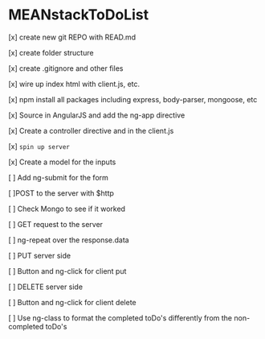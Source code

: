 # MEANstackToDoList
[x] create new git REPO with READ.md

[x] create folder structure

[x] create .gitignore and other files 

[x] wire up index html with client.js, etc.

[x] npm install all packages including express, body-parser, mongoose, etc

[x] Source in AngularJS and add the ng-app directive

[x] Create a controller directive and in the client.js

[x] `spin up server`

[x] Create a model for the inputs

[ ] Add ng-submit for the form

[ ]POST to the server with $http

[ ] Check Mongo to see if it worked

[ ] GET request to the server

[ ] ng-repeat over the response.data

[ ] PUT server side

[ ] Button and ng-click for client put

[ ] DELETE server side

  [ ] Button and ng-click for client delete

  [ ] Use ng-class to format the completed toDo's differently from the non-completed toDo's